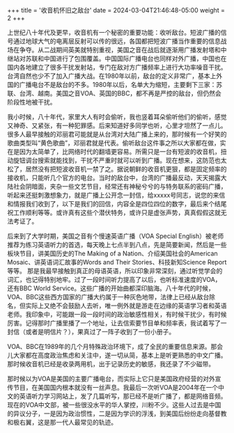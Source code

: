 +++
title = '收音机怀旧之敌台'
date = 2024-03-04T21:46:48-05:00
weight = 2
+++

上世纪八十年代及更早，收音机有一个秘密的重要功能：收听敌台。短波广播的信号通过地球大气的电离层反射可以传的很远，各国都把短波广播当作重要的信息战场在争夺。从二战期间英美就特别重视，美国之音在战后就逐渐用广播发射塔和中继站对苏联和中国进行了包围覆盖。中国国际广播电台也同样对外广播，中国也在国内各地建立了很多干扰发射站，专门在敌对方广播频率上进行大功率噪音干扰。台湾自然也少不了加入广播大战。在1980年以前，敌台的定义非常广，基本上外国的广播电台不是敌台的不多。1980年以后，名单大为缩短，主要剩下三家：苏联、台湾、越南。美国之音VOA、英国的BBC，都不再是严控的敌台，但仍然会阶段性地被干扰。

我小时候，八十年代，家里大人有时会偷听，我也竖着耳朵偷听他们的偷听，感觉又神奇、又紧张，有一种犯罪感。后来知道好多同学也听，心里才坦然了一点儿。很多人最早接触的邓丽君可能就是从台湾对大陆广播上来的，那时候有一个好笑的歌曲类型叫“黄色歌曲”，邓丽君就是代表。偷听敌台这件事之所以大家都在做，实在是因为太简单了，比网络时代的翻墙更容易。所需只是一台有短波的收音机，扭动旋钮调台搜索就能找到，干扰不严重时就可以听到广播。现在想来，这防范也太松了，居然没有把短波收音机一禁了之。据说朝鲜的收音机更狠，都是固定频率的接收机，只能听几个官方的电台。当时的敌台中，台湾的广播最反动，天天揭露大陆社会阴暗面，夹杂一些文艺节目，经常还有神秘兮兮的与特务联系的密码广播，听起来还挺刺激想象力，就是广播上公开念一封信，给xxxxx号同志，说您的来信和情报我们收到了，以下是我们的回信，内容全是四位四位的数字，最后来个结尾祝工作顺利等等。或许真有这些个潜伏特务，或许只是虚张声势，真真假假这就无法考证了。

后来到了大学时期，美国之音有个慢速英语广播（VOA Special English）被老师推荐为练习英语听力的首选，每天晚上七点半到八点，先是简要新闻，然后是一些板块节目，讲美国历史的The Making of a Nation、介绍美国社会的American Mosaic、讲英语词汇故事的Words and Their Stories、科技新知Science Report等等。 那是我最早接触到真正的母语英语，所以印象非常深刻，通过听觉学会的词汇，也记得特别地牢。过了一段时间听力提高了以后，也听标准速度的VOA，还有BBC World Service。这些广播的开始曲都深印脑海。八十年代的时候，VOA、BBC这些西方国家的广播大约属于一种灰色地带，法律上已经从敌台除名，但实际上又绝不会鼓励人去听，唯一例外就是游走在边缘的英语学习者和英语老师。我印象中，可能跟一段一段时间的政治敏感性相关，有时候干扰少，有时候厉害。记得那时广播里播了一个地址，让去信索要节目单和频率表，我试着写了一封信（或者是明信片？），果真过了一阵子收到了一份小册子。

VOA、BBC在1989年的几个月特殊政治环境下，成了全民的重要信息来源。那会儿大家都在高度政治焦虑和关注中，遂一切从简，基本上是听更熟悉的中文广播。那时候收音机已经是收录两用机，出于记录历史的敏感，我还录了不少磁带。

那时候以为VOA是美国的主要广播电台，而实际上它只是美国政府经营的对外宣传节目，在美国国内根本就没有一丝声息。我最后一次听VOA是2004年在一个中文的英语听力学习网站上，发了几篇听写，那已经不是听广播了，都是网络音频。现在的VOA中文部，被一些很没水平的华人掌控，川粉不少。这些人过去是中国的异议分子，一是因为政治惯性，二是因为学识的浮浅，到美国后纷纷走向基督教和极右翼，这是那一代人最常见的轨迹。